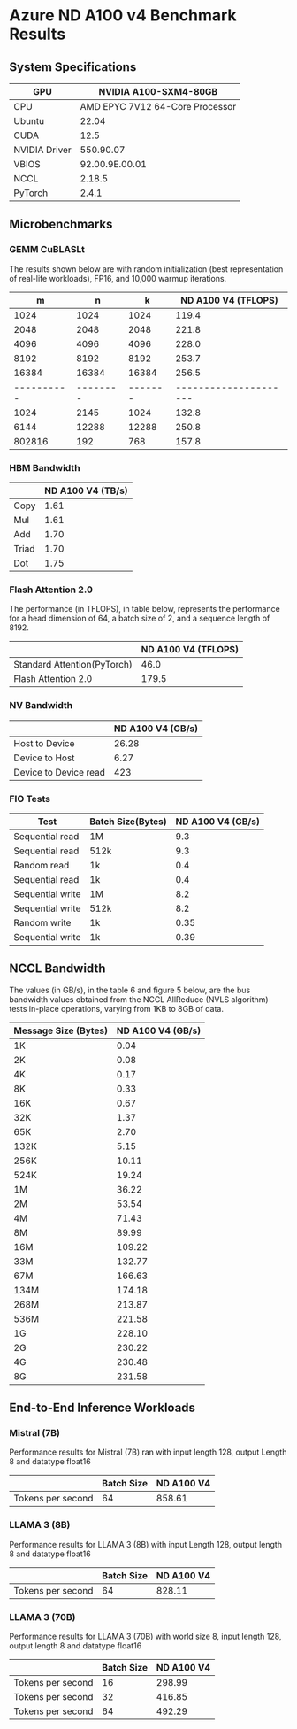 # Azure ND A100 v4 Benchmark Results

## System Specifications

| GPU           | NVIDIA A100-SXM4-80GB |
|---------------|-------------------|
| CPU           | AMD EPYC 7V12 64-Core Processor |
| Ubuntu        |   22.04  |
| CUDA          |   12.5  |
| NVIDIA Driver | 550.90.07   |
| VBIOS         | 92.00.9E.00.01 |
| NCCL          |    2.18.5  |
| PyTorch       |    2.4.1   |


## Microbenchmarks
### GEMM CuBLASLt  

The results shown below are with random initialization (best representation of real-life workloads), FP16, and 10,000 warmup iterations.

| m           | n         | k        | ND A100 V4 (TFLOPS)    | 
| ----------- | --------- | -------- | ---------------------- |  
| 1024        | 1024      | 1024     | 119.4                   |  
| 2048        | 2048      | 2048     | 221.8               |  
| 4096        | 4096      | 4096     | 228.0                 |  
| 8192        | 8192      | 8192     | 253.7                |  
| 16384       | 16384     | 16384    | 256.5                |  
| \---------- | \-------- | \------- | \--------------------- |  
| 1024        | 2145      | 1024     | 132.8                   |  
| 6144        | 12288     | 12288    | 250.8                |  
| 802816      | 192       | 768      | 157.8                  |  

### HBM Bandwidth

|       | ND A100 V4 (TB/s) | 
| ----- | ----------------- |  
| Copy  | 1.61              |  
| Mul   | 1.61              |  
| Add   | 1.70              |  
| Triad | 1.70              |  
| Dot   | 1.75              |  


### Flash Attention 2.0

The performance (in TFLOPS), in table below, represents the performance for a head dimension of 64, a batch size of 2, and a sequence length of 8192.

|       | ND A100 V4 (TFLOPS) | 
| ----- | ----------------- |  
| Standard Attention(PyTorch)  | 46.0   |  
| Flash Attention 2.0   | 179.5  |

### NV Bandwidth

|                       | ND A100 V4 (GB/s) |  
| --------------------- | ----------------- |  
| Host to Device        | 26.28                |  
| Device to Host        | 6.27                |  
| Device to Device read | 423               |  


### FIO Tests

| Test             | Batch Size(Bytes) | ND A100 V4 (GB/s) |  
| ---------------- | ----------------- | ----------------- |  
| Sequential read  | 1M                | 9.3              |  
| Sequential read  | 512k              | 9.3              |  
| Random read      | 1k                | 0.4              |  
| Sequential read  | 1k                | 0.4             |  
| Sequential write | 1M                | 8.2              |  
| Sequential write | 512k              | 8.2              |  
| Random write     | 1k                | 0.35              |  
| Sequential write | 1k                | 0.39              |  


## NCCL Bandwidth

The values (in GB/s), in the table 6 and figure 5 below, are the bus bandwidth values obtained from the NCCL AllReduce (NVLS algorithm) tests in-place operations, varying from 1KB to 8GB of data.

| Message Size (Bytes) | ND A100 V4 (GB/s) |  
| -------------------- | ----------------- |  
| 1K                   | 0.04              |  
| 2K                   | 0.08              | 
| 4K                   | 0.17              |  
| 8K                   | 0.33              |  
| 16K                  | 0.67              |  
| 32K                  | 1.37             |  
| 65K                  | 2.70              |  
| 132K                 | 5.15              |  
| 256K                 | 10.11             |  
| 524K                 | 19.24             |  
| 1M                   | 36.22             |  
| 2M                   | 53.54             |  
| 4M                   | 71.43            |  
| 8M                   | 89.99            |  
| 16M                  | 109.22            |  
| 33M                  | 132.77            |  
| 67M                  | 166.63            |  
| 134M                 | 174.18            |  
| 268M                 | 213.87            |  
| 536M                 | 221.58            |  
| 1G                   | 228.10           |  
| 2G                   | 230.22            |  
| 4G                   | 230.48            |  
| 8G                   | 231.58            |  

## End-to-End Inference Workloads 

### Mistral (7B) 

Performance results for Mistral (7B) ran with input length 128, output Length 8 and datatype float16

|                   | Batch Size | ND A100 V4 |  
| ----------------- | ---------- | ---------- |  
| Tokens per second | 64         |   858.61   |  

### LLAMA 3 (8B) 

Performance results for LLAMA 3 (8B) with input Length 128, output length 8 and datatype float16

|                   | Batch Size | ND A100 V4 |  
| ----------------- | ---------- | ---------- |  
| Tokens per second | 64         |   828.11  |  

### LLAMA 3 (70B) 

Performance results for LLAMA 3 (70B) with world size 8, input length 128, output length 8 and datatype float16

|                   | Batch Size | ND A100 V4 | 
| ----------------- | ---------- | ---------- | 
| Tokens per second | 16         |    298.99    |  
| Tokens per second | 32         |     416.85   | 
| Tokens per second | 64         |    492.29    |   

